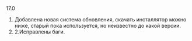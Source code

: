 17.0
1. Добавлена новая система обновления, скачать инсталлятор можно ниже, старый пока используется, но неизвестно до какой версии.
2. 2.Исправлены баги.
